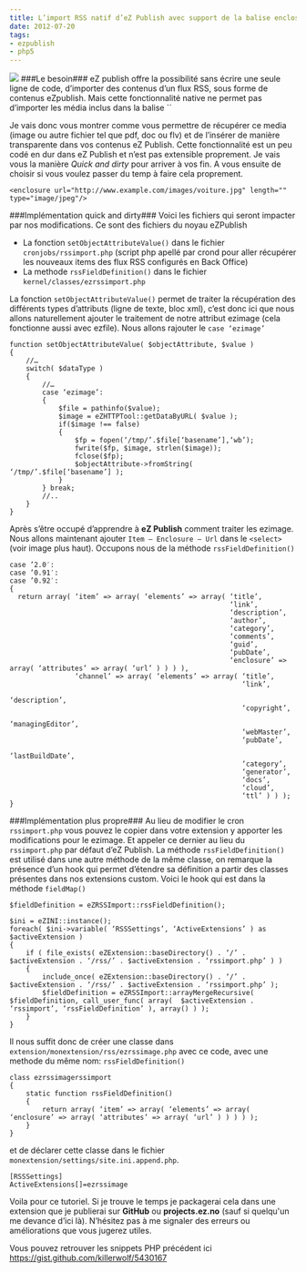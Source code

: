 ```yaml
---
title: L’import RSS natif d’eZ Publish avec support de la balise enclosure
date: 2012-07-20
tags:
- ezpublish
- php5
---
```

<img class="thumbnail pull-left" src="/images/post/ezpublish_media_import_rss-150x150.jpg" />
###Le besoin###
eZ publish offre la possibilité sans écrire une seule ligne de code, d’importer des contenus d’un flux RSS, sous forme de contenus eZpublish. Mais cette fonctionnalité native ne permet pas d’importer les média inclus dans la balise `<enclosure>`

Je vais donc vous montrer comme vous permettre de récupérer ce media (image ou autre fichier tel que pdf, doc ou flv) et de l’insérer de manière transparente dans vos contenus eZ Publish.
Cette fonctionnalité est un peu codé en dur dans eZ Publish et n’est pas extensible proprement. Je vais vous la manière *Quick and dirty* pour arriver à vos fin. A vous ensuite de choisir si vous voulez passer du temp à faire cela proprement.

    <enclosure url="http://www.example.com/images/voiture.jpg" length="" type="image/jpeg"/>

###Implémentation quick and dirty###
Voici les fichiers qui seront impacter par nos modifications. Ce sont des fichiers du noyau eZPublish

* La fonction `setObjectAttributeValue()` dans le fichier `cronjobs/rssimport.php` (script php apellé par crond pour aller récupérer les nouveaux items des flux RSS configurés en Back Office)
* La methode `rssFieldDefinition()` dans le fichier `kernel/classes/ezrssimport.php`

La fonction `setObjectAttributeValue()` permet de traiter la récupération des différents types d’attributs (ligne de texte, bloc xml), c’est donc ici que nous allons naturellement ajouter le traitement de notre attribut ezimage (cela fonctionne aussi avec ezfile). Nous allons rajouter le `case ‘ezimage’`

    function setObjectAttributeValue( $objectAttribute, $value )
    {
        //…
        switch( $dataType )
        {
            //…
            case ‘ezimage’:
            {
                $file = pathinfo($value);
                $image = eZHTTPTool::getDataByURL( $value );
                if($image !== false)
                {
                    $fp = fopen(‘/tmp/’.$file[‘basename’],‘wb’);
                    fwrite($fp, $image, strlen($image));
                    fclose($fp);
                    $objectAttribute->fromString( ‘/tmp/’.$file[‘basename’] );
                }
            } break;
            //..
        }
    }

Après s’être occupé d’apprendre à **eZ Publish** comment traiter les ezimage. Nous allons maintenant ajouter `Item – Enclosure – Url` dans le `<select>` (voir image plus haut). Occupons nous de la méthode `rssFieldDefinition()`

    case ’2.0′:
    case ’0.91′:
    case ’0.92′:
    {
      return array( ‘item’ => array( ‘elements’ => array( ‘title’,
                                                          ‘link’,
                                                          ‘description’,
                                                          ‘author’,
                                                          ‘category’,
                                                          ‘comments’,
                                                          ‘guid’,
                                                          ‘pubDate’,
                                                          ‘enclosure’ => array( ‘attributes’ => array( ‘url’ ) ) ) ),
                    ‘channel’ => array( ‘elements’ => array( ‘title’,
                                                             ‘link’,
                                                             ‘description’,
                                                             ‘copyright’,
                                                             ‘managingEditor’,
                                                             ‘webMaster’,
                                                             ‘pubDate’,
                                                             ‘lastBuildDate’,
                                                             ‘category’,
                                                             ‘generator’,
                                                             ‘docs’,
                                                             ‘cloud’,
                                                             ‘ttl’ ) ) );
    }

###Implémentation plus propre###
Au lieu de modifier le cron `rssimport.php` vous pouvez le copier dans votre extension y apporter les modifications pour le ezimage. Et appeler ce dernier au lieu du `rssimport.php` par défaut d’eZ Publish.
La méthode `rssFieldDefinition()` est utilisé dans une autre méthode de la même classe, on remarque la présence d’un hook qui permet d’étendre sa définition a partir des classes présentes dans nos extensions custom.
Voici le hook qui est dans la méthode `fieldMap()`

    $fieldDefinition = eZRSSImport::rssFieldDefinition();
     
    $ini = eZINI::instance();
    foreach( $ini->variable( ‘RSSSettings’, ‘ActiveExtensions’ ) as $activeExtension )
    {
        if ( file_exists( eZExtension::baseDirectory() . ‘/’ . $activeExtension . ‘/rss/’ . $activeExtension . ‘rssimport.php’ ) )
        {
            include_once( eZExtension::baseDirectory() . ‘/’ . $activeExtension . ‘/rss/’ . $activeExtension . ‘rssimport.php’ );
            $fieldDefinition = eZRSSImport::arrayMergeRecursive( $fieldDefinition, call_user_func( array(  $activeExtension . ‘rssimport’, ‘rssFieldDefinition’ ), array() ) );
        }
    }

Il nous suffit donc de créer une classe dans `extension/monextension/rss/ezrssimage.php` avec ce code, avec une methode du même nom: `rssFieldDefinition()`

    class ezrssimagerssimport
    {
        static function rssFieldDefinition()
        {
            return array( ‘item’ => array( ‘elements’ => array( ‘enclosure’ => array( ‘attributes’ => array( ‘url’ ) ) ) ) );
        }
    }

et de déclarer cette classe dans le fichier `monextension/settings/site.ini.append.php`.

    [RSSSettings]
    ActiveExtensions[]=ezrssimage
    
Voila pour ce tutoriel. Si je trouve le temps je packagerai cela dans une extension que je publierai sur **GitHub** ou **projects.ez.no** (sauf si quelqu'un me devance d’ici là).
N’hésitez pas à me signaler des erreurs ou améliorations que vous jugerez utiles.

Vous pouvez retrouver les snippets PHP précédent ici https://gist.github.com/killerwolf/5430167